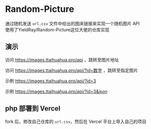 # Random-Picture

通过随机发送 `url.csv` 文件中给出的图床链接来实现一个随机图片 API  
使用了YieldRay/Random-Picture这位大佬的仓库实现


## 演示

访问 https://images.ttaihuahua.pro/api ，跳转至图片地址

访问 https://images.ttaihuahua.pro/api/?id=数字 ，跳转至指定图片

示例 https://images.ttaihuahua.pro/api/?id=3

示例 https://images.ttaihuahua.pro/api/?id=3&json

## php 部署到 Vercel

fork 后，修改自己仓库的 `url.csv`，然后在 Vercel 平台上导入自己的项目 

